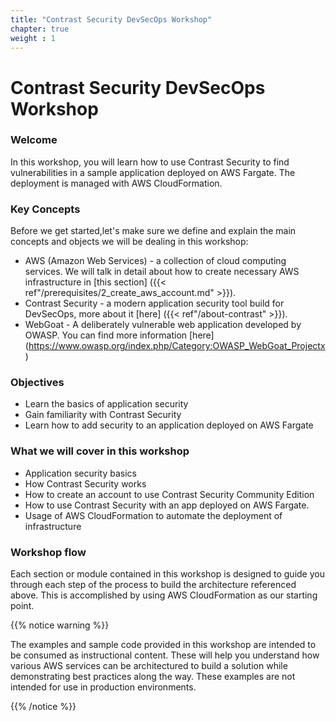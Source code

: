 ```yaml
---
title: "Contrast Security DevSecOps Workshop"
chapter: true
weight : 1
---
```


# Contrast Security DevSecOps Workshop

### Welcome

<p style='text-align: left;'>
    In this workshop, you will learn how to use Contrast Security to find vulnerabilities in a sample application deployed on AWS Fargate. The deployment is managed with AWS CloudFormation.
</p>

### Key Concepts
<p style='text-align: left;'>
Before we get started,let's make sure we define and explain the main concepts and objects we will be dealing in this workshop:
</p>

- AWS (Amazon Web Services) - a collection of cloud computing services. We will talk in detail about how to create necessary AWS infrastructure in [this section] ({{< ref"/prerequisites/2_create_aws_account.md" >}}).
- Contrast Security - a modern application security tool build for DevSecOps, more about it [here] ({{< ref"/about-contrast" >}}).
- WebGoat - A deliberately vulnerable web application developed by OWASP. You can find more information [here] (https://www.owasp.org/index.php/Category:OWASP_WebGoat_Projectx)


### Objectives
- Learn the basics of application security
- Gain familiarity with Contrast Security
- Learn how to add security to an application deployed on AWS Fargate

### What we will cover in this workshop
- Application security basics
- How Contrast Security works
- How to create an account to use Contrast Security Community Edition
- How to use Contrast Security with an app deployed on AWS Fargate.
- Usage of AWS CloudFormation to automate the deployment of infrastructure

### Workshop flow

<p style='text-align: left;'>
    Each section or module contained in this workshop is designed to guide you through each step of the process to build the architecture referenced above. This is accomplished by using AWS CloudFormation as our starting point. 
</p>


{{% notice warning %}}
<p style='text-align: left;'>
The examples and sample code provided in this workshop are intended to be consumed as instructional content. These will help you understand how various AWS services can be architectured to build a solution while demonstrating best practices along the way. These examples are not intended for use in production environments.
</p>
{{% /notice %}}
